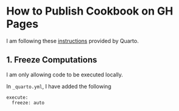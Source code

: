 # How to Publish Cookbook on GH Pages

I am following these [instructions](https://quarto.org/docs/publishing/github-pages.html#github-action) provided by Quarto.

## 1. Freeze Computations

I am only allowing code to be executed locally.

In `_quarto.yml`, I have added the following
```
execute:
  freeze: auto
```
